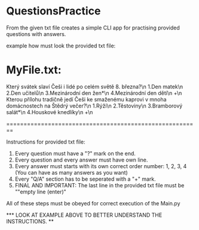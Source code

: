 # QuestionsPractice
From the given txt file creates a simple CLI app for practising provided questions with answers.

example how must look the provided txt file:

MyFile.txt:
========================================================
Který svátek slaví Češi i lidé po celém světě 8. března?\n
1.Den matek\n
2.Den učitelů\n
3.Mezinárodní den žen*\n
4.Mezinárodní den dětí\n
+\n
Kterou přílohu tradičně jedí Češi ke smaženému kaprovi v mnoha domácnostech na Štědrý večer?\n
1.Rýži\n
2.Těstoviny\n
3.Bramborový salát*\n
4.Houskové knedlíky\n
+\n

========================================================

Instructions for provided txt file:
1) Every question must have a "?" mark on the end.
2) Every question and every answer must have own line.
3) Every answer must starts with its own correct order number: 1, 2, 3, 4 (You can have as many answers as you want)
4) Every "Q/A" section has to be seperated with a "+" mark.
5) FINAL AND IMPORTANT: The last line in the provided txt file must be ""empty line (enter)"

All of these steps must be obeyed for correct execution of the Main.py

*** LOOK AT EXAMPLE ABOVE TO BETTER UNDERSTAND THE INSTRUCTIONS. **


